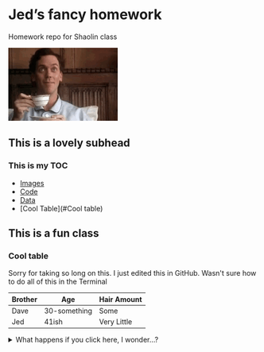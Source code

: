 # Jed’s fancy homework

Homework repo for Shaolin class

![/images/tenor-172827175.gif][image-1]

## This is a lovely subhead

### This is my TOC

- [Images][1]
- [Code][2]
- [Data][3]
- [Cool Table](#Cool table)

## This is a fun class

### Cool table

Sorry for taking so long on this.  I just edited this in GitHub. Wasn't sure how to do all of this in the Terminal

| Brother | Age | Hair Amount|
|---------|-----|------------|
| Dave | 30-something | Some |
| Jed | 41ish | Very Little|

<details>

<summary>What happens if you click here, I wonder...?</summary>

### Yahaha! You found me

![/images/tenor-49822184.gif][image-2]

</details>

[1]:	/images "Images"
[2]:	/code "Code"
[3]:	/data "Data"

[image-1]:	/images/tenor-172827175.gif
[image-2]:	/images/tenor-49822184.gif
